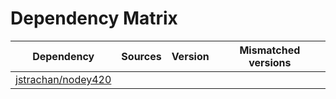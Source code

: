 # Dependency Matrix

Dependency | Sources | Version | Mismatched versions
---------- | ------- | ------- | -------------------
[jstrachan/nodey420](https://github.com/jstrachan/nodey420.git) |  | []() | 

